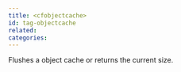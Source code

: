 ```yaml
---
title: <cfobjectcache>
id: tag-objectcache
related:
categories:
---
```


Flushes a object cache or returns the current size.